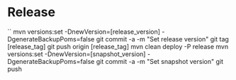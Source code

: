 # Release

``
mvn versions:set -DnewVersion=[release_version] -DgenerateBackupPoms=false
git commit -a -m "Set release version"
git tag [release_tag]
git push origin [release_tag]
mvn clean deploy -P release
mvn versions:set -DnewVersion=[snapshot_version] -DgenerateBackupPoms=false
git commit -a -m "Set snapshot version"
git push
```
